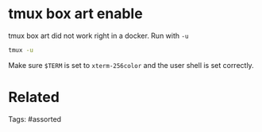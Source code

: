 # tmux box art enable
tmux box art did not work right in a docker.
Run with `-u`
```bash
tmux -u
```
Make sure `$TERM` is set to `xterm-256color` and the user shell is set correctly.

# Related

Tags:
    #assorted
